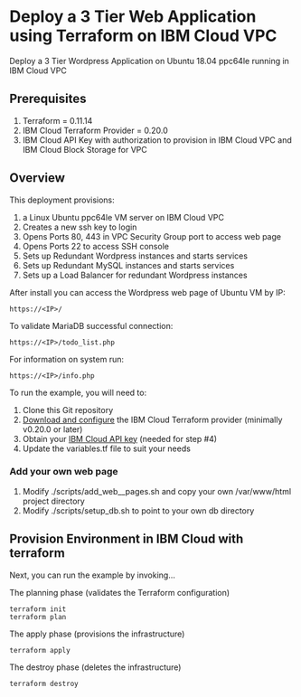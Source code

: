 # Deploy a 3 Tier Web Application using Terraform on IBM Cloud VPC 

Deploy a 3 Tier Wordpress Application on Ubuntu 18.04 ppc64le running in IBM Cloud VPC

## Prerequisites 

1. Terraform = 0.11.14 
2. IBM Cloud Terraform Provider = 0.20.0 
3. IBM Cloud API Key with authorization to provision in IBM Cloud VPC and IBM Cloud Block Storage for VPC 

## Overview

This deployment provisions:
  1. a Linux Ubuntu ppc64le VM server on IBM Cloud VPC 
  2. Creates a new ssh key to login 
  3. Opens Ports 80, 443 in VPC Security Group port to access web page 
  4. Opens Ports 22 to access SSH console
  5. Sets up Redundant Wordpress instances and starts services
  6. Sets up Redundant MySQL instances and starts services 
  7. Sets up a Load Balancer for redundant Wordpress instances 

After install you can access the Wordpress web page of Ubuntu VM by IP:

    https://<IP>/  

To validate MariaDB successful connection:  

    https://<IP>/todo_list.php 

For information on system run:  
  
    https://<IP>/info.php 

To run the example, you will need to:

1. Clone this Git repository
2. [Download and configure](https://github.com/IBM-Cloud/terraform-provider-ibm) the IBM Cloud Terraform provider (minimally v0.20.0 or later)
3. Obtain your [IBM Cloud API key](https://cloud.ibm.com) (needed for step #4)
4. Update the variables.tf file to suit your needs

### Add your own web page
  1. Modify ./scripts/add\_web\__pages.sh and copy your own /var/www/html project directory 
  2. Modify ./scripts/setup\_db.sh to point to your own db directory 

## Provision Environment in IBM Cloud with terraform
Next, you can run the example by invoking...

The planning phase (validates the Terraform configuration)

```shell
terraform init
terraform plan
```

The apply phase (provisions the infrastructure)

```shell
terraform apply
```

The destroy phase (deletes the infrastructure)

```shell
terraform destroy
```



